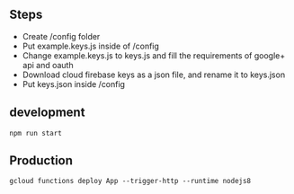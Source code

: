 ## Steps
- Create /config folder
- Put example.keys.js inside of /config
- Change example.keys.js to keys.js and fill the requirements of google+ api and oauth 
- Download cloud firebase keys as a json file, and rename it to keys.json
- Put keys.json inside /config

## development
```
npm run start
```

## Production
```
gcloud functions deploy App --trigger-http --runtime nodejs8
```
